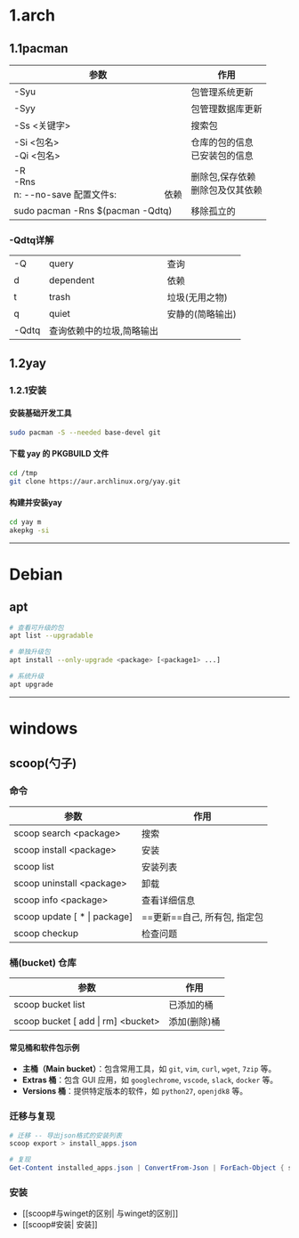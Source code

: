 
# 1.arch
## 1.1pacman

| 参数                                                          | 作用                     |
| ----------------------------------------------------------- | ---------------------- |
| -Syu                                                        | 包管理系统更新                |
| -Syy                                                        | 包管理数据库更新         
| -Ss <关键字>                                                   | 搜索包                    |
| -Si <包名>  <br>-Qi <包名>                                      | 仓库的包的信息  <br>已安装包的信息   |
| -R  <br>-Rns  <br>n: --no-save 配置文件s:                    依赖 | 删除包,保存依赖  <br>删除包及仅其依赖 |
| sudo pacman -Rns $(pacman -Qdtq)                            | 移除孤立的                  |

### -Qdtq详解

|   |   |   |
|---|---|---|
|-Q|query|查询|
|d|dependent|依赖|
|t|trash|垃圾(无用之物)|
|q|quiet|安静的(简略输出)|
|-Qdtq|查询依赖中的垃圾,简略输出||

## 1.2yay
### 1.2.1安装
#### 安装基础开发工具
```bash
sudo pacman -S --needed base-devel git
```
#### 下载 yay 的 PKGBUILD 文件
```bash
cd /tmp 
git clone https://aur.archlinux.org/yay.git
```
#### 构建并安装yay
```bash
cd yay m
akepkg -si
```


---
# Debian
## apt
```bash
# 查看可升级的包
apt list --upgradable

# 单独升级包
apt install --only-upgrade <package> [<package1> ...]

# 系统升级
apt upgrade
```

----
# windows
## scoop(勺子)
### 命令

| 参数                             | 作用                 |
| ------------------------------ | ------------------ |
| scoop search \<package>        | 搜索                 |
| scoop install \<package>       | 安装                 |
| scoop list                     | 安装列表               |
| scoop uninstall \<package>     | 卸载                 |
| scoop info \<package>          | 查看详细信息             |
| scoop update \[ \* \| package] | ==更新==自己, 所有包, 指定包 |
| scoop checkup                  | 检查问题               |
### 桶(bucket) 仓库

| 参数                                   | 作用      |
| ------------------------------------ | ------- |
| scoop bucket list                    | 已添加的桶   |
| scoop bucket \[ add \| rm] \<bucket> | 添加(删除)桶 |

#### 常见桶和软件包示例

- **主桶（Main bucket）**：包含常用工具，如 `git`, `vim`, `curl`, `wget`, `7zip` 等。
- **Extras 桶**：包含 GUI 应用，如 `googlechrome`, `vscode`, `slack`, `docker` 等。
- **Versions 桶**：提供特定版本的软件，如 `python27`, `openjdk8` 等。

### 迁移与复现
```powershell
# 迁移 -- 导出json格式的安装列表
scoop export > install_apps.json

# 复现
Get-Content installed_apps.json | ConvertFrom-Json | ForEach-Object { scoop install $_.apps }
```

### 安装
- [[scoop#与winget的区别| 与winget的区别]]
- [[scoop#安装| 安装]]
